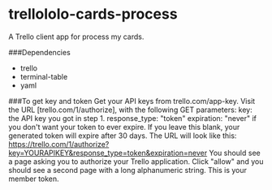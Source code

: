 # trellololo-cards-process
A Trello client app for process my cards.

###Dependencies
- trello
- terminal-table
- yaml

###To get key and token
Get your API keys from trello.com/app-key.
Visit the URL [trello.com/1/authorize], with the following GET parameters:
key: the API key you got in step 1.
response_type: "token"
expiration: "never" if you don't want your token to ever expire. If you leave this blank, your generated token will expire after 30 days.
The URL will look like this: https://trello.com/1/authorize?key=YOURAPIKEY&response_type=token&expiration=never
You should see a page asking you to authorize your Trello application. Click "allow" and you should see a second page with a long alphanumeric string. This is your member token.